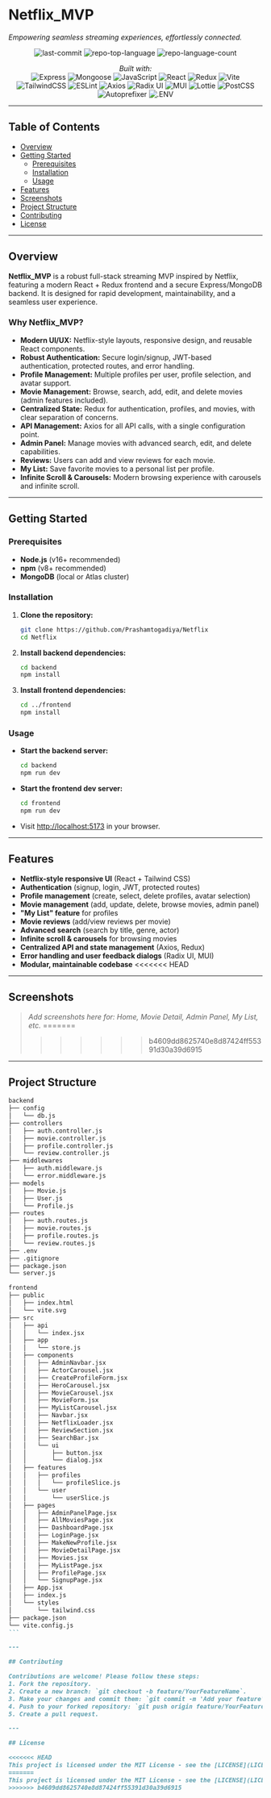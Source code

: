 # Netflix_MVP

_Empowering seamless streaming experiences, effortlessly connected._

<p align="center">
  <img alt="last-commit" src="https://img.shields.io/github/last-commit/Prashamtogadiya/Netflix?style=flat&logo=git&logoColor=white&color=E50914" />
  <img alt="repo-top-language" src="https://img.shields.io/github/languages/top/Prashamtogadiya/Netflix?style=flat&color=E50914" />
  <img alt="repo-language-count" src="https://img.shields.io/github/languages/count/Prashamtogadiya/Netflix?style=flat&color=E50914" />
</p>

<p align="center">
  <em>Built with:</em><br/>
  <img alt="Express" src="https://img.shields.io/badge/Express-000000.svg?style=flat&logo=Express&logoColor=white" />
  <img alt="Mongoose" src="https://img.shields.io/badge/Mongoose-F04D35.svg?style=flat&logo=Mongoose&logoColor=white" />
  <img alt="JavaScript" src="https://img.shields.io/badge/JavaScript-F7DF1E.svg?style=flat&logo=JavaScript&logoColor=black" />
  <img alt="React" src="https://img.shields.io/badge/React-61DAFB.svg?style=flat&logo=React&logoColor=black" />
  <img alt="Redux" src="https://img.shields.io/badge/Redux-764ABC.svg?style=flat&logo=Redux&logoColor=white" />
  <img alt="Vite" src="https://img.shields.io/badge/Vite-646CFF.svg?style=flat&logo=Vite&logoColor=white" />
  <img alt="TailwindCSS" src="https://img.shields.io/badge/TailwindCSS-06B6D4.svg?style=flat&logo=TailwindCSS&logoColor=white" />
  <img alt="ESLint" src="https://img.shields.io/badge/ESLint-4B32C3.svg?style=flat&logo=ESLint&logoColor=white" />
  <img alt="Axios" src="https://img.shields.io/badge/Axios-5A29E4.svg?style=flat&logo=Axios&logoColor=white" />
  <img alt="Radix UI" src="https://img.shields.io/badge/RadixUI-18181b.svg?style=flat&logo=react&logoColor=white" />
  <img alt="MUI" src="https://img.shields.io/badge/MUI-007FFF.svg?style=flat&logo=mui&logoColor=white" />
  <img alt="Lottie" src="https://img.shields.io/badge/Lottie-00BFFF.svg?style=flat&logo=lottie&logoColor=white" />
  <img alt="PostCSS" src="https://img.shields.io/badge/PostCSS-DD3A0A.svg?style=flat&logo=PostCSS&logoColor=white" />
  <img alt="Autoprefixer" src="https://img.shields.io/badge/Autoprefixer-DD3735.svg?style=flat&logo=Autoprefixer&logoColor=white" />
  <img alt=".ENV" src="https://img.shields.io/badge/.ENV-ECD53F.svg?style=flat&logo=dotenv&logoColor=black" />
</p>

---

## Table of Contents
- [Overview](#overview)
- [Getting Started](#getting-started)
  - [Prerequisites](#prerequisites)
  - [Installation](#installation)
  - [Usage](#usage)
- [Features](#features)
- [Screenshots](#screenshots)
- [Project Structure](#project-structure)
- [Contributing](#contributing)
- [License](#license)

---

## Overview

**Netflix_MVP** is a robust full-stack streaming MVP inspired by Netflix, featuring a modern React + Redux frontend and a secure Express/MongoDB backend. It is designed for rapid development, maintainability, and a seamless user experience.

### Why Netflix_MVP?
- **Modern UI/UX:** Netflix-style layouts, responsive design, and reusable React components.
- **Robust Authentication:** Secure login/signup, JWT-based authentication, protected routes, and error handling.
- **Profile Management:** Multiple profiles per user, profile selection, and avatar support.
- **Movie Management:** Browse, search, add, edit, and delete movies (admin features included).
- **Centralized State:** Redux for authentication, profiles, and movies, with clear separation of concerns.
- **API Management:** Axios for all API calls, with a single configuration point.
- **Admin Panel:** Manage movies with advanced search, edit, and delete capabilities.
- **Reviews:** Users can add and view reviews for each movie.
- **My List:** Save favorite movies to a personal list per profile.
- **Infinite Scroll & Carousels:** Modern browsing experience with carousels and infinite scroll.

---

## Getting Started

### Prerequisites
- **Node.js** (v16+ recommended)
- **npm** (v8+ recommended)
- **MongoDB** (local or Atlas cluster)

### Installation

1. **Clone the repository:**
   ```sh
   git clone https://github.com/Prashamtogadiya/Netflix
   cd Netflix
   ```
2. **Install backend dependencies:**
   ```sh
   cd backend
   npm install
   ```
3. **Install frontend dependencies:**
   ```sh
   cd ../frontend
   npm install
   ```

### Usage

- **Start the backend server:**
  ```sh
  cd backend
  npm run dev
  ```
- **Start the frontend dev server:**
  ```sh
  cd frontend
  npm run dev
  ```
- Visit [http://localhost:5173](http://localhost:5173) in your browser.

---

## Features

- **Netflix-style responsive UI** (React + Tailwind CSS)
- **Authentication** (signup, login, JWT, protected routes)
- **Profile management** (create, select, delete profiles, avatar selection)
- **Movie management** (add, update, delete, browse movies, admin panel)
- **"My List" feature** for profiles
- **Movie reviews** (add/view reviews per movie)
- **Advanced search** (search by title, genre, actor)
- **Infinite scroll & carousels** for browsing movies
- **Centralized API and state management** (Axios, Redux)
- **Error handling and user feedback dialogs** (Radix UI, MUI)
- **Modular, maintainable codebase**
<<<<<<< HEAD

---

## Screenshots

> _Add screenshots here for: Home, Movie Detail, Admin Panel, My List, etc._
=======
>>>>>>> b4609dd8625740e8d87424ff55391d30a39d6915

---

## Project Structure
````markdown
backend
├── config
│   └── db.js
├── controllers
│   ├── auth.controller.js
│   ├── movie.controller.js
│   ├── profile.controller.js
│   └── review.controller.js
├── middlewares
│   ├── auth.middleware.js
│   └── error.middleware.js
├── models
│   ├── Movie.js
│   ├── User.js
│   └── Profile.js
├── routes
│   ├── auth.routes.js
│   ├── movie.routes.js
│   ├── profile.routes.js
│   └── review.routes.js
├── .env
├── .gitignore
├── package.json
└── server.js

frontend
├── public
│   ├── index.html
│   └── vite.svg
├── src
│   ├── api
│   │   └── index.jsx
│   ├── app
│   │   └── store.js
│   ├── components
│   │   ├── AdminNavbar.jsx
│   │   ├── ActorCarousel.jsx
│   │   ├── CreateProfileForm.jsx
│   │   ├── HeroCarousel.jsx
│   │   ├── MovieCarousel.jsx
│   │   ├── MovieForm.jsx
│   │   ├── MyListCarousel.jsx
│   │   ├── Navbar.jsx
│   │   ├── NetflixLoader.jsx
│   │   ├── ReviewSection.jsx
│   │   ├── SearchBar.jsx
│   │   └── ui
│   │       ├── button.jsx
│   │       └── dialog.jsx
│   ├── features
│   │   ├── profiles
│   │   │   └── profileSlice.js
│   │   └── user
│   │       └── userSlice.js
│   ├── pages
│   │   ├── AdminPanelPage.jsx
│   │   ├── AllMoviesPage.jsx
│   │   ├── DashboardPage.jsx
│   │   ├── LoginPage.jsx
│   │   ├── MakeNewProfile.jsx
│   │   ├── MovieDetailPage.jsx
│   │   ├── Movies.jsx
│   │   ├── MyListPage.jsx
│   │   ├── ProfilePage.jsx
│   │   └── SignupPage.jsx
│   ├── App.jsx
│   ├── index.js
│   └── styles
│       └── tailwind.css
├── package.json
└── vite.config.js
```

---

## Contributing

Contributions are welcome! Please follow these steps:
1. Fork the repository.
2. Create a new branch: `git checkout -b feature/YourFeatureName`.
3. Make your changes and commit them: `git commit -m 'Add your feature'`.
4. Push to your forked repository: `git push origin feature/YourFeatureName`.
5. Create a pull request.

---

## License

<<<<<<< HEAD
This project is licensed under the MIT License - see the [LICENSE](LICENSE) file for details.
=======
This project is licensed under the MIT License - see the [LICENSE](LICENSE) file for details.
>>>>>>> b4609dd8625740e8d87424ff55391d30a39d6915
